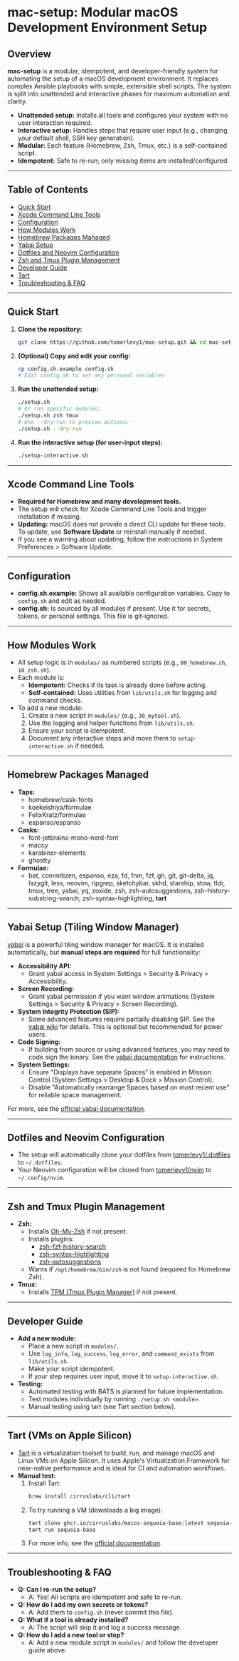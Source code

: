 # mac-setup: Modular macOS Development Environment Setup

## Overview

**mac-setup** is a modular, idempotent, and developer-friendly system for automating the setup of a macOS development environment. It replaces complex Ansible playbooks with simple, extensible shell scripts. The system is split into unattended and interactive phases for maximum automation and clarity.

- **Unattended setup:** Installs all tools and configures your system with no user interaction required.
- **Interactive setup:** Handles steps that require user input (e.g., changing your default shell, SSH key generation).
- **Modular:** Each feature (Homebrew, Zsh, Tmux, etc.) is a self-contained script.
- **Idempotent:** Safe to re-run; only missing items are installed/configured.

---

## Table of Contents

- [Quick Start](#quick-start)
- [Xcode Command Line Tools](#xcode-command-line-tools)
- [Configuration](#configuration)
- [How Modules Work](#how-modules-work)
- [Homebrew Packages Managed](#homebrew-packages-managed)
- [Yabai Setup](#yabai-setup-tiling-window-manager)
- [Dotfiles and Neovim Configuration](#dotfiles-and-neovim-configuration)
- [Zsh and Tmux Plugin Management](#zsh-and-tmux-plugin-management)
- [Developer Guide](#developer-guide)
- [Tart](#tart-vms-on-apple-silicon)
- [Troubleshooting & FAQ](#troubleshooting--faq)

---

## Quick Start

1. **Clone the repository:**

   ```bash
   git clone https://github.com/tomerlevy1/mac-setup.git && cd mac-setup
   ```

2. **(Optional) Copy and edit your config:**

   ```bash
   cp config.sh.example config.sh
   # Edit config.sh to set any personal variables
   ```

3. **Run the unattended setup:**

   ```bash
   ./setup.sh
   # Or run specific modules:
   ./setup.sh zsh tmux
   # Use --dry-run to preview actions:
   ./setup.sh --dry-run
   ```

4. **Run the interactive setup (for user-input steps):**
   ```bash
   ./setup-interactive.sh
   ```

---

## Xcode Command Line Tools

- **Required for Homebrew and many development tools.**
- The setup will check for Xcode Command Line Tools and trigger installation if missing.
- **Updating:** macOS does not provide a direct CLI update for these tools. To update, use **Software Update** or reinstall manually if needed.
- If you see a warning about updating, follow the instructions in System Preferences > Software Update.

---

## Configuration

- **config.sh.example:** Shows all available configuration variables. Copy to `config.sh` and edit as needed.
- **config.sh:** Is sourced by all modules if present. Use it for secrets, tokens, or personal settings. This file is git-ignored.

---

## How Modules Work

- All setup logic is in `modules/` as numbered scripts (e.g., `00_homebrew.sh`, `10_zsh.sh`).
- Each module is:
  - **Idempotent:** Checks if its task is already done before acting.
  - **Self-contained:** Uses utilities from `lib/utils.sh` for logging and command checks.
- To add a new module:
  1. Create a new script in `modules/` (e.g., `30_mytool.sh`).
  2. Use the logging and helper functions from `lib/utils.sh`.
  3. Ensure your script is idempotent.
  4. Document any interactive steps and move them to `setup-interactive.sh` if needed.

---

## Homebrew Packages Managed

- **Taps:**
  - homebrew/cask-fonts
  - koekeishiya/formulae
  - FelixKratz/formulae
  - espanso/espanso
- **Casks:**
  - font-jetbrains-mono-nerd-font
  - maccy
  - karabiner-elements
  - ghostty
- **Formulae:**
  - bat, commitizen, espanso, eza, fd, fnm, fzf, gh, git, git-delta, jq, lazygit, less, neovim, ripgrep, sketchybar, skhd, starship, stow, tldr, tmux, tree, yabai, yq, zoxide, zsh, zsh-autosuggestions, zsh-history-substring-search, zsh-syntax-highlighting, **tart**

---

## Yabai Setup (Tiling Window Manager)

[yabai](https://github.com/koekeishiya/yabai) is a powerful tiling window manager for macOS. It is installed automatically, but **manual steps are required** for full functionality:

- **Accessibility API:**
  - Grant yabai access in System Settings > Security & Privacy > Accessibility.
- **Screen Recording:**
  - Grant yabai permission if you want window animations (System Settings > Security & Privacy > Screen Recording).
- **System Integrity Protection (SIP):**
  - Some advanced features require partially disabling SIP. See the [yabai wiki](https://github.com/koekeishiya/yabai/wiki/Disabling-System-Integrity-Protection) for details. This is optional but recommended for power users.
- **Code Signing:**
  - If building from source or using advanced features, you may need to code sign the binary. See the [yabai documentation](https://github.com/koekeishiya/yabai/wiki/Installing-yabai-(latest-release)) for instructions.
- **System Settings:**
  - Ensure "Displays have separate Spaces" is enabled in Mission Control (System Settings > Desktop & Dock > Mission Control).
  - Disable "Automatically rearrange Spaces based on most recent use" for reliable space management.

For more, see the [official yabai documentation](https://github.com/koekeishiya/yabai).

---

## Dotfiles and Neovim Configuration

- The setup will automatically clone your dotfiles from [tomerlevy1/.dotfiles](https://github.com/tomerlevy1/.dotfiles) to `~/.dotfiles`.
- Your Neovim configuration will be cloned from [tomerlevy1/nvim](https://github.com/tomerlevy1/nvim) to `~/.config/nvim`.

---

## Zsh and Tmux Plugin Management

- **Zsh:**
  - Installs [Oh-My-Zsh](https://ohmyz.sh/) if not present.
  - Installs plugins:
    - [zsh-fzf-history-search](https://github.com/joshskidmore/zsh-fzf-history-search)
    - [zsh-syntax-highlighting](https://github.com/zsh-users/zsh-syntax-highlighting)
    - [zsh-autosuggestions](https://github.com/zsh-users/zsh-autosuggestions)
  - Warns if `/opt/homebrew/bin/zsh` is not found (required for Homebrew Zsh).
- **Tmux:**
  - Installs [TPM (Tmux Plugin Manager)](https://github.com/tmux-plugins/tpm) if not present.

---

## Developer Guide

- **Add a new module:**
  - Place a new script in `modules/`.
  - Use `log_info`, `log_success`, `log_error`, and `command_exists` from `lib/utils.sh`.
  - Make your script idempotent.
  - If your step requires user input, move it to `setup-interactive.sh`.
- **Testing:**
  - Automated testing with BATS is planned for future implementation.
  - Test modules individually by running `./setup.sh <module>`.
  - Manual testing using tart (see Tart section below).

---

## Tart (VMs on Apple Silicon)

- [Tart](https://github.com/cirruslabs/tart) is a virtualization toolset to build, run, and manage macOS and Linux VMs on Apple Silicon. It uses Apple's Virtualization.Framework for near-native performance and is ideal for CI and automation workflows.
- **Manual test:**
  1. Install Tart:
     ```sh
     brew install cirruslabs/cli/tart
     ```
  2. To try running a VM (downloads a big image):
     ```sh
     tart clone ghcr.io/cirruslabs/macos-sequoia-base:latest sequoia-base
     tart run sequoia-base
     ```
  3. For more info, see the [official documentation](https://github.com/cirruslabs/tart).

---

## Troubleshooting & FAQ

- **Q: Can I re-run the setup?**
  - A: Yes! All scripts are idempotent and safe to re-run.
- **Q: How do I add my own secrets or tokens?**
  - A: Add them to `config.sh` (never commit this file).
- **Q: What if a tool is already installed?**
  - A: The script will skip it and log a success message.
- **Q: How do I add a new tool or step?**
  - A: Add a new module script in `modules/` and follow the developer guide above.


